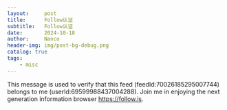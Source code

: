 ```yaml
---
layout:     post
title:      Follow认证
subtitle:   Follow认证
date:       2024-10-18
author:     Nanco
header-img: img/post-bg-debug.png
catalog: true
tags:
    - misc
---
```


This message is used to verify that this feed (feedId:70026185295007744) belongs to me (userId:69599988437004288). Join me in enjoying the next generation information browser https://follow.is.